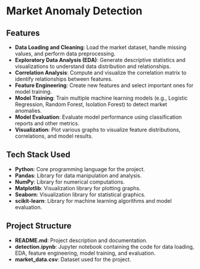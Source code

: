# Market Anomaly Detection

## Features

- **Data Loading and Cleaning**: Load the market dataset, handle missing values, and perform data preprocessing.
- **Exploratory Data Analysis (EDA)**: Generate descriptive statistics and visualizations to understand data distribution and relationships.
- **Correlation Analysis**: Compute and visualize the correlation matrix to identify relationships between features.
- **Feature Engineering**: Create new features and select important ones for model training.
- **Model Training**: Train multiple machine learning models (e.g., Logistic Regression, Random Forest, Isolation Forest) to detect market anomalies.
- **Model Evaluation**: Evaluate model performance using classification reports and other metrics.
- **Visualization**: Plot various graphs to visualize feature distributions, correlations, and model results.

## Tech Stack Used

- **Python**: Core programming language for the project.
- **Pandas**: Library for data manipulation and analysis.
- **NumPy**: Library for numerical computations.
- **Matplotlib**: Visualization library for plotting graphs.
- **Seaborn**: Visualization library for statistical graphics.
- **scikit-learn**: Library for machine learning algorithms and model evaluation.

## Project Structure

- **README.md**: Project description and documentation.
- **detection.ipynb**: Jupyter notebook containing the code for data loading, EDA, feature engineering, model training, and evaluation.
- **market_data.csv**: Dataset used for the project.
